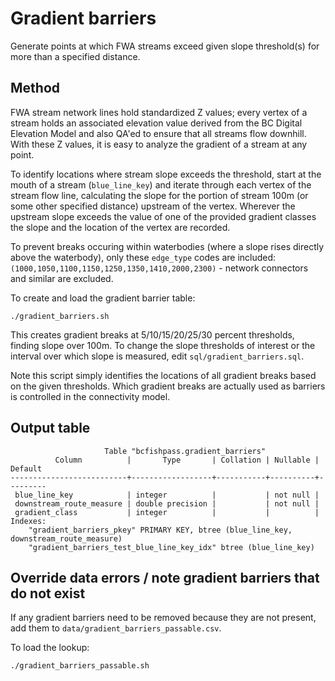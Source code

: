 # Gradient barriers

Generate points at which FWA streams exceed given slope threshold(s) for more than a specified distance.

## Method

FWA stream network lines hold standardized Z values; every vertex of a stream holds an associated elevation value
derived from the BC Digital Elevation Model and also QA'ed to ensure that all streams flow downhill. With these Z
values, it is easy to analyze the gradient of a stream at any point.

To identify locations where stream slope exceeds the threshold, start at the mouth of a stream (`blue_line_key`)
and iterate through each vertex of the stream flow line, calculating the slope for the portion of stream 100m
(or some other specified distance) upstream of the vertex. Wherever the upstream slope exceeds the value of
one of the provided gradient classes the slope and the location of the vertex are recorded.

To prevent breaks occuring within waterbodies (where a slope rises directly above the waterbody), only these `edge_type`
codes are included: `(1000,1050,1100,1150,1250,1350,1410,2000,2300)` - network connectors and similar are excluded.

To create and load the gradient barrier table:

    ./gradient_barriers.sh

This creates gradient breaks at 5/10/15/20/25/30 percent thresholds, finding slope over 100m. To change the slope
thresholds of interest or the interval over which slope is measured, edit `sql/gradient_barriers.sql`.

Note this script simply identifies the locations of all gradient breaks based on the given thresholds. Which
gradient breaks are actually used as barriers is controlled in the connectivity model.

## Output table

                         Table "bcfishpass.gradient_barriers"
              Column          |       Type       | Collation | Nullable | Default
    --------------------------+------------------+-----------+----------+---------
     blue_line_key            | integer          |           | not null |
     downstream_route_measure | double precision |           | not null |
     gradient_class           | integer          |           |          |
    Indexes:
        "gradient_barriers_pkey" PRIMARY KEY, btree (blue_line_key, downstream_route_measure)
        "gradient_barriers_test_blue_line_key_idx" btree (blue_line_key)

## Override data errors / note gradient barriers that do not exist

If any gradient barriers need to be removed because they are not present, add them to `data/gradient_barriers_passable.csv`.

To load the lookup:

    ./gradient_barriers_passable.sh